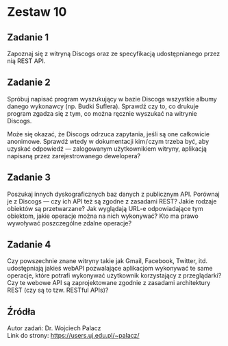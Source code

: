 # Zestaw 10

## Zadanie 1
Zapoznaj się z witryną Discogs oraz ze specyfikacją udostępnianego przez nią REST API.

## Zadanie 2
Spróbuj napisać program wyszukujący w bazie Discogs wszystkie albumy danego wykonawcy (np. Budki Suflera). Sprawdź czy to, co drukuje program zgadza się z tym, co można ręcznie wyszukać na witrynie Discogs.

Może się okazać, że Discogs odrzuca zapytania, jeśli są one całkowicie anonimowe. Sprawdź wtedy w dokumentacji kim / czym trzeba być, aby uzyskać odpowiedź — zalogowanym użytkownikiem witryny, aplikacją napisaną przez zarejestrowanego dewelopera?

## Zadanie 3
Poszukaj innych dyskograficznych baz danych z publicznym API. Porównaj je z Discogs — czy ich API też są zgodne z zasadami REST? Jakie rodzaje obiektów są przetwarzane? Jak wyglądają URL-e odpowiadające tym obiektom, jakie operacje można na nich wykonywać? Kto ma prawo wywoływać poszczególne zdalne operacje?

## Zadanie 4
Czy powszechnie znane witryny takie jak Gmail, Facebook, Twitter, itd. udostępniają jakieś webAPI pozwalające aplikacjom wykonywać te same operacje, które potrafi wykonywać użytkownik korzystający z przeglądarki? Czy te webowe API są zaprojektowane zgodnie z zasadami architektury REST (czy są to tzw. RESTful APIs)?

## Źródła
Autor zadań: Dr. Wojciech Palacz\
Link do strony: https://users.uj.edu.pl/~palacz/ 